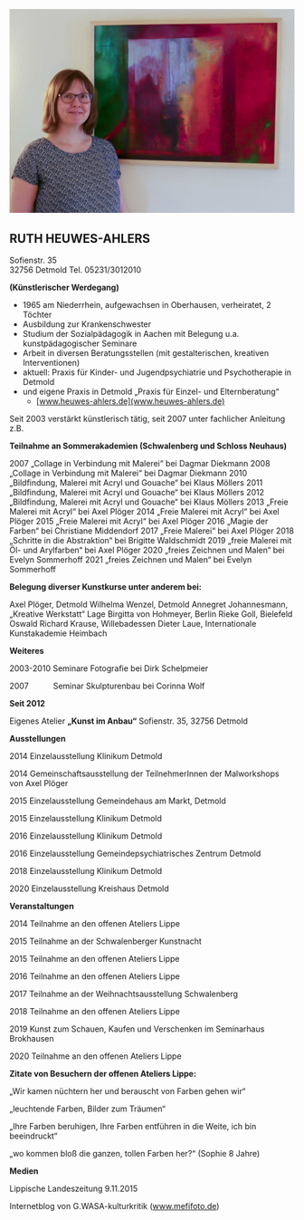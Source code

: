 ![](/src/lib/posts/vita/vita.png)

## RUTH HEUWES-AHLERS

Sofienstr. 35  
32756 Detmold
Tel. 05231/3012010


**(Künstlerischer Werdegang)**

- 1965 am Niederrhein, aufgewachsen in Oberhausen, verheiratet, 2 Töchter
- Ausbildung zur Krankenschwester
- Studium der Sozialpädagogik in Aachen mit Belegung u.a. kunstpädagogischer Seminare
- Arbeit in diversen Beratungsstellen (mit gestalterischen, kreativen Interventionen)
- aktuell: Praxis für Kinder- und Jugendpsychiatrie und Psychotherapie in Detmold
- und eigene Praxis in Detmold „Praxis für Einzel- und Elternberatung“
	- [www.heuwes-ahlers.de](www.heuwes-ahlers.de)


Seit 2003 verstärkt künstlerisch tätig, seit 2007 unter fachlicher Anleitung z.B.

**Teilnahme an Sommerakademien (Schwalenberg und Schloss Neuhaus)**

2007 „Collage in Verbindung mit Malerei“ bei Dagmar Diekmann
2008 „Collage in Verbindung mit Malerei“ bei Dagmar Diekmann
2010 „Bildfindung, Malerei mit Acryl und Gouache“ bei Klaus Möllers
2011 „Bildfindung, Malerei mit Acryl und Gouache“ bei Klaus Möllers
2012 „Bildfindung, Malerei mit Acryl und Gouache“ bei Klaus Möllers
2013 „Freie Malerei mit Acryl“ bei Axel Plöger
2014 „Freie Malerei mit Acryl“ bei Axel Plöger
2015 „Freie Malerei mit Acryl“ bei Axel Plöger
2016 „Magie der Farben“ bei Christiane Middendorf
2017 „Freie Malerei“ bei Axel Plöger
2018 „Schritte in die Abstraktion“ bei Brigitte Waldschmidt
2019 „freie Malerei mit  Öl- und Arylfarben“ bei Axel Plöger
2020 „freies Zeichnen und Malen“ bei Evelyn Sommerhoff
2021 „freies Zeichnen und Malen“ bei Evelyn Sommerhoff

**Belegung diverser Kunstkurse unter anderem bei:**

Axel Plöger, Detmold
Wilhelma Wenzel, Detmold
Annegret Johannesmann, „Kreative Werkstatt“ Lage
Birgitta von Hohmeyer, Berlin
Rieke Goll, Bielefeld
Oswald Richard Krause, Willebadessen
Dieter Laue, Internationale Kunstakademie Heimbach

**Weiteres**

2003-2010 Seminare Fotografie bei Dirk Schelpmeier

2007           Seminar Skulpturenbau bei Corinna Wolf

**Seit 2012**

Eigenes Atelier **„Kunst im Anbau“** Sofienstr. 35, 32756 Detmold

**Ausstellungen**

2014 Einzelausstellung Klinikum Detmold

2014 Gemeinschaftsausstellung der TeilnehmerInnen der Malworkshops von Axel Plöger

2015 Einzelausstellung Gemeindehaus am Markt, Detmold

2015 Einzelausstellung Klinikum Detmold

2016 Einzelausstellung Klinikum Detmold

2016 Einzelausstellung Gemeindepsychiatrisches Zentrum Detmold

2018 Einzelausstellung Klinikum Detmold

2020 Einzelausstellung Kreishaus Detmold

**Veranstaltungen**

2014 Teilnahme an den offenen Ateliers Lippe

2015 Teilnahme an der Schwalenberger Kunstnacht

2015 Teilnahme an den offenen Ateliers Lippe

2016 Teilnahme an den offenen Ateliers Lippe

2017 Teilnahme an der Weihnachtsausstellung Schwalenberg

2018 Teilnahme an den offenen Ateliers Lippe

2019 Kunst zum Schauen, Kaufen und Verschenken im Seminarhaus Brokhausen

2020 Teilnahme an den offenen Ateliers Lippe

**Zitate von Besuchern der offenen Ateliers Lippe:**

„Wir kamen nüchtern her und berauscht von Farben gehen wir“

„leuchtende Farben, Bilder zum Träumen“

„Ihre Farben beruhigen, Ihre Farben entführen in die Weite, ich bin beeindruckt“

„wo kommen bloß die ganzen, tollen Farben her?“ (Sophie 8 Jahre)

**Medien**

Lippische Landeszeitung 9.11.2015

Internetblog von G.WASA-kulturkritik (www.mefifoto.de)